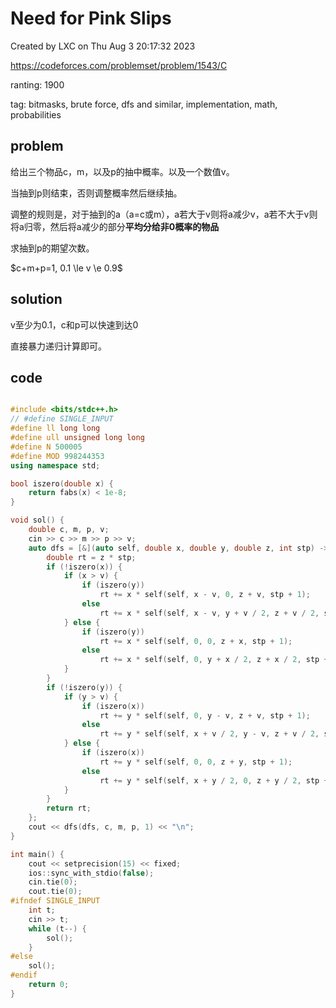# Need for Pink Slips

Created by LXC on Thu Aug  3 20:17:32 2023

https://codeforces.com/problemset/problem/1543/C

ranting: 1900

tag: bitmasks, brute force, dfs and similar, implementation, math, probabilities

## problem

给出三个物品c，m，以及p的抽中概率。以及一个数值v。

当抽到p则结束，否则调整概率然后继续抽。

调整的规则是，对于抽到的a（a=c或m），a若大于v则将a减少v，a若不大于v则将a归零，然后将a减少的部分**平均分给非0概率的物品**


求抽到p的期望次数。

$c+m+p=1, 0.1 \le v \e 0.9$

## solution

v至少为0.1，c和p可以快速到达0

直接暴力递归计算即可。

## code

``` cpp

#include <bits/stdc++.h>
// #define SINGLE_INPUT
#define ll long long
#define ull unsigned long long
#define N 500005
#define MOD 998244353
using namespace std;

bool iszero(double x) {
    return fabs(x) < 1e-8;
}

void sol() {
    double c, m, p, v;
    cin >> c >> m >> p >> v;
    auto dfs = [&](auto self, double x, double y, double z, int stp) -> double {
        double rt = z * stp;
        if (!iszero(x)) {
            if (x > v) {
                if (iszero(y))
                    rt += x * self(self, x - v, 0, z + v, stp + 1);
                else
                    rt += x * self(self, x - v, y + v / 2, z + v / 2, stp + 1);
            } else {
                if (iszero(y))
                    rt += x * self(self, 0, 0, z + x, stp + 1);
                else
                    rt += x * self(self, 0, y + x / 2, z + x / 2, stp + 1);
            }
        }
        if (!iszero(y)) {
            if (y > v) {
                if (iszero(x))
                    rt += y * self(self, 0, y - v, z + v, stp + 1);
                else
                    rt += y * self(self, x + v / 2, y - v, z + v / 2, stp + 1);
            } else {
                if (iszero(x))
                    rt += y * self(self, 0, 0, z + y, stp + 1);
                else
                    rt += y * self(self, x + y / 2, 0, z + y / 2, stp + 1);
            }
        }
        return rt;
    };
    cout << dfs(dfs, c, m, p, 1) << "\n";
}

int main() {
    cout << setprecision(15) << fixed;
    ios::sync_with_stdio(false);
    cin.tie(0);
    cout.tie(0);
#ifndef SINGLE_INPUT
    int t;
    cin >> t;
    while (t--) {
        sol();
    }
#else
    sol();
#endif
    return 0;
}

```
